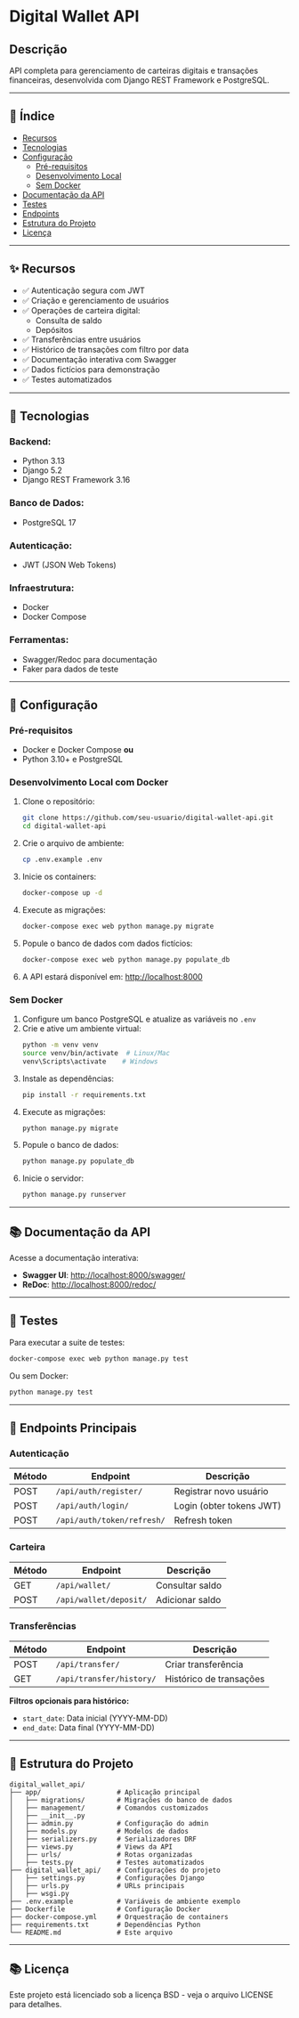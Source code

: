 # Digital Wallet API

## Descrição
API completa para gerenciamento de carteiras digitais e transações financeiras, desenvolvida com Django REST Framework e PostgreSQL.

---

## 📝 Índice
- [Recursos](#recursos)
- [Tecnologias](#tecnologias)
- [Configuração](#configuracao)
  - [Pré-requisitos](#pre-requisitos)
  - [Desenvolvimento Local](#desenvolvimento-local)
  - [Sem Docker](#sem-docker)
- [Documentação da API](#documentacao-da-api)
- [Testes](#testes)
- [Endpoints](#endpoints)
- [Estrutura do Projeto](#estrutura-do-projeto)
- [Licença](#licenca)

---

## ✨ Recursos
- ✅ Autenticação segura com JWT
- ✅ Criação e gerenciamento de usuários
- ✅ Operações de carteira digital:
  - Consulta de saldo
  - Depósitos
- ✅ Transferências entre usuários
- ✅ Histórico de transações com filtro por data
- ✅ Documentação interativa com Swagger
- ✅ Dados fictícios para demonstração
- ✅ Testes automatizados

---

## 🧪 Tecnologias
### Backend:
- Python 3.13
- Django 5.2
- Django REST Framework 3.16

### Banco de Dados:
- PostgreSQL 17

### Autenticação:
- JWT (JSON Web Tokens)

### Infraestrutura:
- Docker
- Docker Compose

### Ferramentas:
- Swagger/Redoc para documentação
- Faker para dados de teste

---

## 🚀 Configuração
### Pré-requisitos
- Docker e Docker Compose **ou**
- Python 3.10+ e PostgreSQL

### Desenvolvimento Local com Docker
1. Clone o repositório:
   ```bash
   git clone https://github.com/seu-usuario/digital-wallet-api.git
   cd digital-wallet-api
   ```
2. Crie o arquivo de ambiente:
   ```bash
   cp .env.example .env
   ```
3. Inicie os containers:
   ```bash
   docker-compose up -d
   ```
4. Execute as migrações:
   ```bash
   docker-compose exec web python manage.py migrate
   ```
5. Popule o banco de dados com dados fictícios:
   ```bash
   docker-compose exec web python manage.py populate_db
   ```
6. A API estará disponível em: [http://localhost:8000](http://localhost:8000)

### Sem Docker
1. Configure um banco PostgreSQL e atualize as variáveis no `.env`
2. Crie e ative um ambiente virtual:
   ```bash
   python -m venv venv
   source venv/bin/activate  # Linux/Mac
   venv\Scripts\activate    # Windows
   ```
3. Instale as dependências:
   ```bash
   pip install -r requirements.txt
   ```
4. Execute as migrações:
   ```bash
   python manage.py migrate
   ```
5. Popule o banco de dados:
   ```bash
   python manage.py populate_db
   ```
6. Inicie o servidor:
   ```bash
   python manage.py runserver
   ```

---

## 📚 Documentação da API
Acesse a documentação interativa:
- **Swagger UI**: [http://localhost:8000/swagger/](http://localhost:8000/swagger/)
- **ReDoc**: [http://localhost:8000/redoc/](http://localhost:8000/redoc/)

---

## 🧬 Testes
Para executar a suite de testes:
```bash
docker-compose exec web python manage.py test
```
Ou sem Docker:
```bash
python manage.py test
```

---

## 🔌 Endpoints Principais
### Autenticação
| Método | Endpoint | Descrição |
|---------|----------|-------------|
| POST | `/api/auth/register/` | Registrar novo usuário |
| POST | `/api/auth/login/` | Login (obter tokens JWT) |
| POST | `/api/auth/token/refresh/` | Refresh token |

### Carteira
| Método | Endpoint | Descrição |
|---------|----------|-------------|
| GET | `/api/wallet/` | Consultar saldo |
| POST | `/api/wallet/deposit/` | Adicionar saldo |

### Transferências
| Método | Endpoint | Descrição |
|---------|----------|-------------|
| POST | `/api/transfer/` | Criar transferência |
| GET | `/api/transfer/history/` | Histórico de transações |

**Filtros opcionais para histórico:**
- `start_date`: Data inicial (YYYY-MM-DD)
- `end_date`: Data final (YYYY-MM-DD)

---

## 💾 Estrutura do Projeto
```
digital_wallet_api/
├── app/                   # Aplicação principal
│   ├── migrations/        # Migrações do banco de dados
│   ├── management/        # Comandos customizados
│   ├── __init__.py
│   ├── admin.py           # Configuração do admin
│   ├── models.py          # Modelos de dados
│   ├── serializers.py     # Serializadores DRF
│   ├── views.py           # Views da API
│   ├── urls/              # Rotas organizadas
│   ├── tests.py           # Testes automatizados
├── digital_wallet_api/    # Configurações do projeto
│   ├── settings.py        # Configurações Django
│   ├── urls.py            # URLs principais
│   ├── wsgi.py
├── .env.example           # Variáveis de ambiente exemplo
├── Dockerfile             # Configuração Docker
├── docker-compose.yml     # Orquestração de containers
├── requirements.txt       # Dependências Python
└── README.md              # Este arquivo
```

---

## 📚 Licença
Este projeto está licenciado sob a licença BSD - veja o arquivo LICENSE para detalhes.

